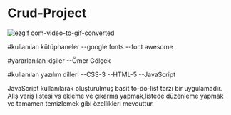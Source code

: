 # Crud-Project

![ezgif com-video-to-gif-converted](https://github.com/emelzorlu/Crud-Project/assets/147662992/e86c5247-14ca-4fb5-8395-74f76780d773)

#kullanılan kütüphaneler
--google fonts
--font awesome

#yararlanılan kişiler
--Ömer Gölçek

#kullanılan yazılım dilleri
--CSS-3
--HTML-5
--JavaScript

JavaScript kullanılarak oluşturulmuş basit to-do-list tarzı bir uygulamadır.
Alış veriş listesi vs ekleme ve çıkarma yapmak,listede düzenleme yapmak ve tamamen temizlemek gibi
özellikleri mevcuttur.
